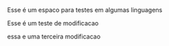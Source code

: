 Esse é um espaco para testes em algumas linguagens

Esse é um teste de modificacao

essa e uma terceira modificacao

